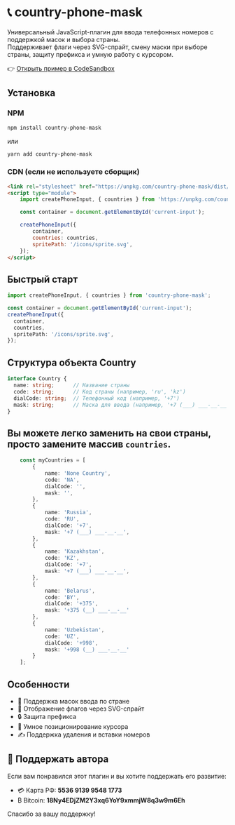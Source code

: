 # 📞 country-phone-mask

Универсальный JavaScript-плагин для ввода телефонных номеров с поддержкой масок и выбора страны.  
Поддерживает флаги через SVG-спрайт, смену маски при выборе страны, защиту префикса и умную работу с курсором.

👉 [Открыть пример в CodeSandbox](https://codesandbox.io/p/sandbox/263w57)

## Установка

### NPM

```bash
npm install country-phone-mask
```

или

```bash
yarn add country-phone-mask
```

### CDN (если не используете сборщик)

```html
<link rel="stylesheet" href="https://unpkg.com/country-phone-mask/dist/style.css" />
<script type="module">
    import createPhoneInput, { countries } from 'https://unpkg.com/country-phone-mask/dist/index.esm.js';

    const container = document.getElementById('current-input');

    createPhoneInput({
        container,
        countries: countries,
        spritePath: '/icons/sprite.svg',
    });
</script>
```

## Быстрый старт

```ts
import createPhoneInput, { countries } from 'country-phone-mask';

const container = document.getElementById('current-input');
createPhoneInput({
  container,
  countries,
  spritePath: '/icons/sprite.svg',
});
```

## Структура объекта Country

```ts
interface Country {
  name: string;      // Название страны
  code: string;      // Код страны (например, 'ru', 'kz')
  dialCode: string;  // Телефонный код (например, '+7')
  mask: string;      // Маска для ввода (например, '+7 (___) ___-__-__')
}
```

## Вы можете легко заменить на свои страны, просто замените массив `countries`.
```ts
    const myCountries = [
        {
            name: 'None Country',
            code: 'NA',
            dialCode: '',
            mask: '',
        },
        {
            name: 'Russia',
            code: 'RU',
            dialCode: '+7',
            mask: '+7 (___) ___-__-__',
        },
        {
            name: 'Kazakhstan',
            code: 'KZ',
            dialCode: '+7',
            mask: '+7 (___) ___-__-__',
        },
        {
            name: 'Belarus',
            code: 'BY',
            dialCode: '+375',
            mask: '+375 (__) ___-__-__'
        },
        {
            name: 'Uzbekistan',
            code: 'UZ',
            dialCode: '+998',
            mask: '+998 (__) ___-__-__'
        }
    ];
```

## Особенности

- 📱 Поддержка масок ввода по стране
- 🚩 Отображение флагов через SVG-спрайт
- 🔒 Защита префикса
- 🧠 Умное позиционирование курсора
- ✍️ Поддержка удаления и вставки номеров

## 💖 Поддержать автора

Если вам понравился этот плагин и вы хотите поддержать его развитие:

- 💳 Карта РФ: **5536 9139 9548 1773**
- ₿ Bitcoin: **18Ny4EDjZM2Y3xq6YoY9xmmjW8q3w9m6Eh**

Спасибо за вашу поддержку!